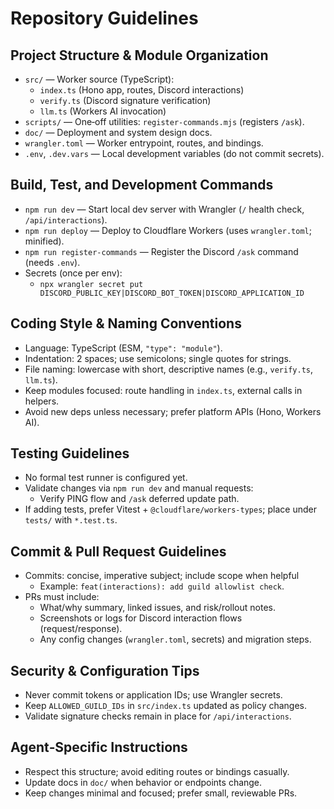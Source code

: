 # Repository Guidelines

## Project Structure & Module Organization
- `src/` — Worker source (TypeScript):
  - `index.ts` (Hono app, routes, Discord interactions)
  - `verify.ts` (Discord signature verification)
  - `llm.ts` (Workers AI invocation)
- `scripts/` — One‑off utilities: `register-commands.mjs` (registers `/ask`).
- `doc/` — Deployment and system design docs.
- `wrangler.toml` — Worker entrypoint, routes, and bindings.
- `.env`, `.dev.vars` — Local development variables (do not commit secrets).

## Build, Test, and Development Commands
- `npm run dev` — Start local dev server with Wrangler (`/` health check, `/api/interactions`).
- `npm run deploy` — Deploy to Cloudflare Workers (uses `wrangler.toml`; minified).
- `npm run register-commands` — Register the Discord `/ask` command (needs `.env`).
- Secrets (once per env):
  - `npx wrangler secret put DISCORD_PUBLIC_KEY|DISCORD_BOT_TOKEN|DISCORD_APPLICATION_ID`

## Coding Style & Naming Conventions
- Language: TypeScript (ESM, `"type": "module"`).
- Indentation: 2 spaces; use semicolons; single quotes for strings.
- File naming: lowercase with short, descriptive names (e.g., `verify.ts`, `llm.ts`).
- Keep modules focused: route handling in `index.ts`, external calls in helpers.
- Avoid new deps unless necessary; prefer platform APIs (Hono, Workers AI).

## Testing Guidelines
- No formal test runner is configured yet.
- Validate changes via `npm run dev` and manual requests:
  - Verify PING flow and `/ask` deferred update path.
- If adding tests, prefer Vitest + `@cloudflare/workers-types`; place under `tests/` with `*.test.ts`.

## Commit & Pull Request Guidelines
- Commits: concise, imperative subject; include scope when helpful
  - Example: `feat(interactions): add guild allowlist check`.
- PRs must include:
  - What/why summary, linked issues, and risk/rollout notes.
  - Screenshots or logs for Discord interaction flows (request/response).
  - Any config changes (`wrangler.toml`, secrets) and migration steps.

## Security & Configuration Tips
- Never commit tokens or application IDs; use Wrangler secrets.
- Keep `ALLOWED_GUILD_IDs` in `src/index.ts` updated as policy changes.
- Validate signature checks remain in place for `/api/interactions`.

## Agent‑Specific Instructions
- Respect this structure; avoid editing routes or bindings casually.
- Update docs in `doc/` when behavior or endpoints change.
- Keep changes minimal and focused; prefer small, reviewable PRs.
